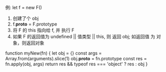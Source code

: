 例:
let f = new F()
1. 创建了个 obj
2. f.__proto__ = F.prototype
3. 将 F 的 this 指向给 f, 并 执行 F
4. 如果 F 的返回值为 undefined || 值类型 || this, 则 返回 obj; 如返回值 为 对象，则返回对象

function myNew(fn) {
    let obj = {}
    const args = Array.from(arguments).slice(1)
    obj.__proto__ = fn.prototype
    const res = fn.apply(obj, args)
    return res && typeof res === 'object' ? res : obj
}

